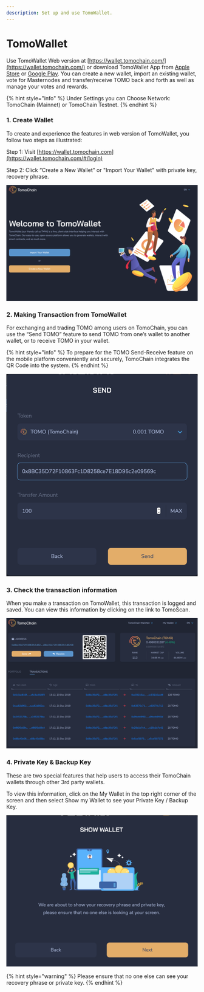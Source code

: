 ```yaml
---
description: Set up and use TomoWallet.
---
```


# TomoWallet

Use TomoWallet Web version at [https://wallet.tomochain.com/](https://wallet.tomochain.com/) or download TomoWallet App from [Apple Store](https://itunes.apple.com/vn/app/tomo-wallet/id1436476145) or [Google Play](https://play.google.com/store/apps/details?id=com.tomochain.wallet). You can create a new wallet, import an existing wallet, vote for Masternodes and transfer/receive TOMO back and forth as well as manage your votes and rewards.

{% hint style="info" %}
Under Settings you can Choose Network: TomoChain \(Mainnet\) or TomoChain Testnet.
{% endhint %}

### **1. Create Wallet**

To create and experience the features in web version of TomoWallet, you follow two steps as illustrated:

Step 1: Visit [https://wallet.tomochain.com](https://wallet.tomochain.com/#/login) 

Step 2: Click “Create a New Wallet” or "Import Your Wallet" with private key, recovery phrase.

![](../../.gitbook/assets/screen-shot-2019-11-21-at-4.19.35-pm.png)

### **2. Making Transaction from TomoWallet**

For exchanging and trading TOMO among users on TomoChain, you can use the “Send TOMO” feature to send TOMO from one’s wallet to another wallet, or to receive TOMO in your wallet.

{% hint style="info" %}
To prepare for the TOMO Send-Receive feature on the mobile platform conveniently and securely, TomoChain integrates the QR Code into the system. 
{% endhint %}

![](../../.gitbook/assets/screen-shot-2020-02-03-at-2.41.48-pm.png)

### 3. Check the transaction information

When you make a transaction on TomoWallet, this transaction is logged and saved. You can view this information by clicking on the link to TomoScan.

![](../../.gitbook/assets/screen-shot-2020-02-03-at-2.47.17-pm.png)

### 4. Private Key & Backup Key

These are two special features that help users to access their TomoChain wallets through other 3rd party wallets.

To view this information, click on the My Wallet in the top right corner of the screen and then select Show my Wallet to see your Private Key / Backup Key.

![](../../.gitbook/assets/screen-shot-2020-02-03-at-2.52.55-pm.png)

{% hint style="warning" %}
Please ensure that no one else can see your recovery phrase or private key.
{% endhint %}

